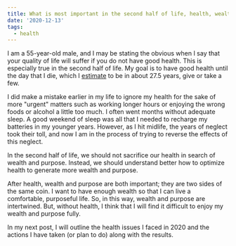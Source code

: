 ```yaml
---
title: What is most important in the second half of life, health, wealth, or purpose?
date: '2020-12-13'
tags:
  - health
---
```

I am a 55-year-old male, and I may be stating the obvious when I say that your quality of life will suffer if you do not have good health. This is especially true in the second half of life. My goal is to have good health until the day that I die, which I [estimate](https://www.findmemore.com/posts/how-long-do-you-expect-to-live/) to be in about 27.5 years, give or take a few.

I did make a mistake earlier in my life to ignore my health for the sake of more "urgent" matters such as working longer hours or enjoying the wrong foods or alcohol a little too much. I often went months without adequate sleep. A good weekend of sleep was all that I needed to recharge my batteries in my younger years. However, as I hit midlife, the years of neglect took their toll, and now I am in the process of trying to reverse the effects of this neglect.

In the second half of life, we should not sacrifice our health in search of wealth and purpose. Instead, we should understand better how to optimize health to generate more wealth and purpose.

After health, wealth and purpose are both important; they are two sides of the same coin. I want to have enough wealth so that I can live a comfortable, purposeful life. So, in this way, wealth and purpose are intertwined. But, without health, I think that I will find it difficult to enjoy my wealth and purpose fully.

In my next post, I will outline the health issues I faced in 2020 and the actions I have taken (or plan to do) along with the results.
